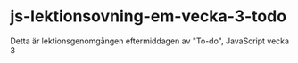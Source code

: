 # js-lektionsovning-em-vecka-3-todo

Detta är lektionsgenomgången eftermiddagen av "To-do", JavaScript vecka 3
